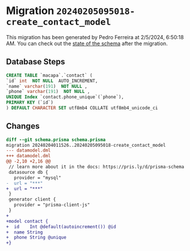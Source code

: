 # Migration `20240205095018-create_contact_model`

This migration has been generated by Pedro Ferreira at 2/5/2024, 6:50:18 AM.
You can check out the [state of the schema](./schema.prisma) after the migration.

## Database Steps

```sql
CREATE TABLE `macapa`.`contact` (
`id` int  NOT NULL  AUTO_INCREMENT,
`name` varchar(191)  NOT NULL ,
`phone` varchar(191)  NOT NULL ,
UNIQUE Index `contact.phone_unique`(`phone`),
PRIMARY KEY (`id`)
) DEFAULT CHARACTER SET utf8mb4 COLLATE utf8mb4_unicode_ci
```

## Changes

```diff
diff --git schema.prisma schema.prisma
migration 20240204011526..20240205095018-create_contact_model
--- datamodel.dml
+++ datamodel.dml
@@ -2,10 +2,16 @@
 // learn more about it in the docs: https://pris.ly/d/prisma-schema
 datasource db {
   provider = "mysql"
-  url = "***"
+  url = "***"
 }
 generator client {
   provider = "prisma-client-js"
 }
+
+model contact {
+  id    Int @default(autoincrement()) @id
+  name String
+  phone String @unique
+}
```


